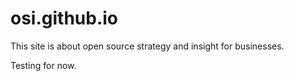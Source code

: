 # osi.github.io
This site is about open source strategy and insight for businesses. 

Testing for now.
